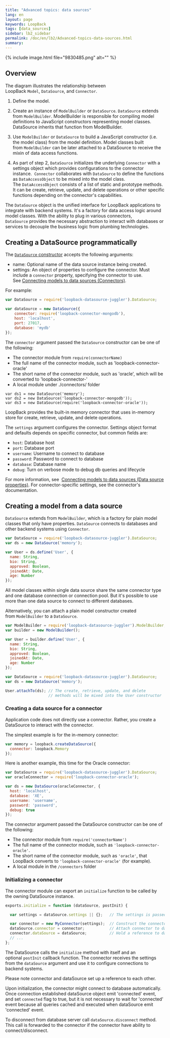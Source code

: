 ```yaml
---
title: "Advanced topics: data sources"
lang: en
layout: page
keywords: LoopBack
tags: [data_sources]
sidebar: lb2_sidebar
permalink: /doc/en/lb2/Advanced-topics-data-sources.html
summary:
---
```


{% include image.html file="9830485.png" alt="" %}

## Overview

The diagram illustrates the relationship between LoopBack `Model`, `DataSource`, and `Connector`.

1.  Define the model.

2.  Create an instance of `ModelBuilder` or `DataSource`. `DataSource` extends from `ModelBuilder`.
    ModelBuilder is responsible for compiling model definitions to JavaScript constructors representing model classes.
    DataSource inherits that function from ModelBuilder.

3.  Use `ModelBuilder` or `DataSource` to build a JavaScript constructor (i.e. the model class) from the model definition.
    Model classes built from `ModelBuilder` can be later attached to a DataSource to receive the mixin of data access functions.

4.  As part of step 2, `DataSource` initializes the underlying `Connector` with a settings object which provides configurations to the connector instance. 
    `Connector` collaborates with `DataSource` to define the functions as `DataAccessObject` to be mixed into the model class.
    The `DataAccessObject` consists of a list of static and prototype methods.
    It can be create, retrieve, update, and delete operations or other specific functions depending on the connector's capabilities.

The `DataSource` object is the unified interface for LoopBack applications to integrate with backend systems.
It's a factory for data access logic around model classes. With the ability to plug in various connectors,
`DataSource` provides the necessary abstraction to interact with databases or services to decouple the business logic from plumbing technologies.

## Creating a DataSource programmatically

The [`DataSource` constructor](http://apidocs.strongloop.com/loopback-datasource-juggler/#datasource) accepts the following arguments:

* name: Optional name of the data source instance being created. 
* settings: An object of properties to configure the connector. Must include a `connector` property, specifying the connector to use.
  See [Connecting models to data sources (Connectors)](/doc/{{page.lang}}/lb2/Connecting-models-to-data-sources.html#connectors).

For example:

```javascript
var DataSource = require('loopback-datasource-juggler').DataSource;

var dataSource = new DataSource({
    connector: require('loopback-connector-mongodb'),
    host: 'localhost',
    port: 27017,
    database: 'mydb'
});
```

The `connector` argument passed the `DataSource` constructor can be one of the following:

* The connector module from `require(connectorName)`
* The full name of the connector module, such as 'loopback-connector-oracle'
* The short name of the connector module, such as 'oracle', which will be converted to 'loopback-connector-'
* A local module under ./connectors/ folder

```
var ds1 = new DataSource('memory');
var ds2 = new DataSource('loopback-connector-mongodb'));
var ds3 = new DataSource(require('loopback-connector-oracle'));
```

LoopBack provides the built-in memory connector that uses in-memory store for create, retrieve, update, and delete operations. 

The `settings` argument configures the connector. Settings object format and defaults depends on specific connector, but common fields are:

* `host`: Database host
* `port`: Database port
* `username`: Username to connect to database
* `password`: Password to connect to database
* `database`: Database name
* `debug`: Turn on verbose mode to debug db queries and lifecycle

For more information, see 
[Connecting models to data sources (Data source properties)](/doc/{{page.lang}}/lb2/Connecting-models-to-data-sources.html#data-source-properties).
For connector-specific settings, see the connector's documentation.

## Creating a model from a data source

`DataSource` extends from `ModelBuilder`, which is a factory for plain model classes that only have properties.
`DataSource` connects to databases and other backend systems using `Connector`.

```javascript
var DataSource = require('loopback-datasource-juggler').DataSource;
var ds = new DataSource('memory');

var User = ds.define('User', {
  name: String,
  bio: String,
  approved: Boolean,
  joinedAt: Date,
  age: Number
});
```

All model classes within single data source share the same connector type and one database connection or connection pool.
But it's possible to use more than one data source to connect to different databases.

Alternatively, you can attach a plain model constructor created from `ModelBuilder` to a `DataSource`.

```javascript
var ModelBuilder = require('loopback-datasource-juggler').ModelBuilder;
var builder = new ModelBuilder();

var User = builder.define('User', {
  name: String,
  bio: String,
  approved: Boolean,
  joinedAt: Date,
  age: Number
});

var DataSource = require('loopback-datasource-juggler').DataSource;
var ds = new DataSource('memory');

User.attachTo(ds); // The create, retrieve, update, and delete
                   // methods will be mixed into the User constructor
```

### Creating a data source for a connector

Application code does not directly use a connector. Rather, you create a DataSource to interact with the connector.

The simplest example is for the in-memory connector:

```javascript
var memory = loopback.createDataSource({
  connector: loopback.Memory
});
```

Here is another example, this time for the Oracle connector:

```javascript
var DataSource = require('loopback-datasource-juggler').DataSource;
var oracleConnector = require('loopback-connector-oracle');

var ds = new DataSource(oracleConnector, {
  host: 'localhost',
  database: 'XE',
  username: 'username',
  password: 'password',
  debug: true
});
```

The connector argument passed the DataSource constructor can be one of the following:

* The connector module from `require('connectorName')`
* The full name of the connector module, such as `'loopback-connector-oracle'`.
* The short name of the connector module, such as `'oracle'`, that LoopBack converts to `'loopback-connector-oracle'` (for example).
* A local module in the `/connectors` folder

### Initializing a connector

The connector module can export an `initialize` function to be called by the owning DataSource instance.

```javascript
exports.initialize = function (dataSource, postInit) {

  var settings = dataSource.settings || {};   // The settings is passed in from the dataSource

  var connector = new MyConnector(settings);  // Construct the connector instance
  dataSource.connector = connector;           // Attach connector to dataSource
  connector.dataSource = dataSource;          // Hold a reference to dataSource
  // ...
};
```

The DataSource calls the `initialize` method with itself and an optional `postInit` callback function.
The connector receives the settings from the `dataSource` argument and use it to configure connections to backend systems.

Please note connector and dataSource set up a reference to each other.

Upon initialization, the connector might connect to database automatically.
Once connection established dataSource object emit 'connected' event, and set `connected` flag to true,
but it is not necessary to wait for 'connected' event because all queries cached and executed when dataSource emit 'connected' event.

To disconnect from database server call `dataSource.disconnect` method.
This call is forwarded to the connector if the connector have ability to connect/disconnect.
